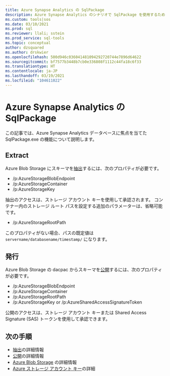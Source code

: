 ```yaml
---
title: Azure Synapse Analytics の SqlPackage
description: Azure Synapse Analytics のシナリオで SqlPackage を使用するためのヒント
ms.custom: tools|sos
ms.date: 03/10/2021
ms.prod: sql
ms.reviewer: llali; sstein
ms.prod_service: sql-tools
ms.topic: conceptual
author: dzsquared
ms.author: drskwier
ms.openlocfilehash: 500d946c036041481094292720744e7896d64622
ms.sourcegitcommit: bf7577b3448b7cb0e336808f1112c44fa18c6f33
ms.translationtype: HT
ms.contentlocale: ja-JP
ms.lasthandoff: 03/19/2021
ms.locfileid: "104611022"
---
```

# <a name="sqlpackage-for-azure-synapse-analytics"></a>Azure Synapse Analytics の SqlPackage

この記事では、Azure Synapse Analytics データベースに焦点を当てた SqlPackage.exe の機能について説明します。

## <a name="extract"></a>Extract
Azure Blob Storage にスキーマを[抽出](sqlpackage-extract.md)するには、次のプロパティが必要です。
- /p:AzureStorageBlobEndpoint
- /p:AzureStorageContainer
- /p:AzureStorageKey

抽出のアクセスは、ストレージ アカウント キーを使用して承認されます。  コンテナー内のストレージ ルート パスを設定する追加のパラメーターは、省略可能です。
- /p:AzureStorageRootPath

このプロパティがない場合、パスの既定値は `servername/databasename/timestamp/` になります。

## <a name="publish"></a>発行
Azure Blob Storage の dacpac からスキーマを[公開](sqlpackage-publish.md)するには、次のプロパティが必要です。
- /p:AzureStorageBlobEndpoint
- /p:AzureStorageContainer
- /p:AzureStorageRootPath
- /p:AzureStorageKey or /p:AzureSharedAccessSignatureToken

公開のアクセスは、ストレージ アカウント キーまたは Shared Access Signature (SAS) トークンを使用して承認できます。

## <a name="next-steps"></a>次の手順
- [抽出](sqlpackage-extract.md)の詳細情報
- [公開](sqlpackage-publish.md)の詳細情報
- [Azure Blob Storage](/azure/storage/blobs/storage-blobs-introduction) の詳細情報
- [Azure ストレージ アカウント キー](/azure/storage/common/storage-account-keys-manage)の詳細